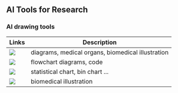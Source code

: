 ## AI Tools for Research





### AI drawing tools


| Links                                                                                                                                                         | Description                     |
|---------------------------------------------------------------------------------------------------------------------------------------------------------------|-------------------------------|
| <a href="https://www.figdraw.com/#/" target="_parent\"><img src="https://img.shields.io/badge/figdraw-blue"/></a>                                     | diagrams, medical organs, biomedical illustration |
| <a href="https://mermaid.live/edit" target="_parent\"><img src="https://img.shields.io/badge/mermaid-blue"/></a>                                      | flowchart diagrams, code |
| <a href="https://www.bic.ac.cn/ImageGP/index.php/Home/Index/index.html" target="_parent\"><img src="https://img.shields.io/badge/imageGP-blue"/></a>  | statistical chart, bin chart ... |
| <a href="https://bioicons.com/" target="_parent\"><img src="https://img.shields.io/badge/bioicons-blue"/></a>                                          | biomedical illustration |




